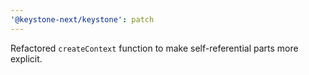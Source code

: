 ```yaml
---
'@keystone-next/keystone': patch
---
```


Refactored `createContext` function to make self-referential parts more explicit.
